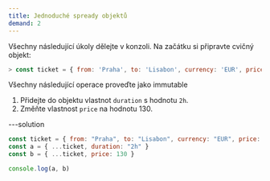 ```yaml
---
title: Jednoduché spready objektů
demand: 2
---
```


Všechny následující úkoly dělejte v konzoli. Na začátku si připravte cvičný objekt:

```js
> const ticket = { from: 'Praha', to: 'Lisabon', currency: 'EUR', price: 115 }
```

Všechny následující operace proveďte jako immutable

1. Přidejte do objektu vlastnot `duration` s hodnotu `2h`.
1. Změňte vlastnost `price` na hodnotu 130.

---solution
```js
const ticket = { from: "Praha", to: "Lisabon", currency: "EUR", price: 115 };
const a = { ...ticket, duration: "2h" }
const b = { ...ticket, price: 130 }

console.log(a, b)
```
